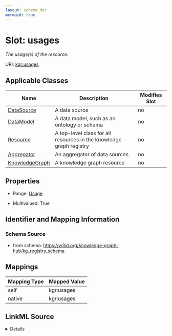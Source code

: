 ```yaml
---
layout: schema_doc
mermaid: true
---
```




# Slot: usages


_The usage(s) of the resource._





URI: [kgr:usages](https://w3id.org/bridge2ai/data-sheets-schema/usages)



<!-- no inheritance hierarchy -->





## Applicable Classes

| Name | Description | Modifies Slot |
| --- | --- | --- |
| [DataSource](DataSource.html) | A data source |  no  |
| [DataModel](DataModel.html) | A data model, such as an ontology or schema |  no  |
| [Resource](Resource.html) | A top-level class for all resources in the knowledge graph registry |  no  |
| [Aggregator](Aggregator.html) | An aggregator of data sources |  no  |
| [KnowledgeGraph](KnowledgeGraph.html) | A knowledge graph resource |  no  |







## Properties

* Range: [Usage](Usage.html)

* Multivalued: True





## Identifier and Mapping Information







### Schema Source


* from schema: https://w3id.org/knowledge-graph-hub/kg_registry_schema




## Mappings

| Mapping Type | Mapped Value |
| ---  | ---  |
| self | kgr:usages |
| native | kgr:usages |




## LinkML Source

<details>
```yaml
name: usages
description: The usage(s) of the resource.
from_schema: https://w3id.org/knowledge-graph-hub/kg_registry_schema
rank: 1000
alias: usages
owner: Resource
domain_of:
- Resource
range: Usage
multivalued: true
inlined: true
inlined_as_list: true

```
</details>
